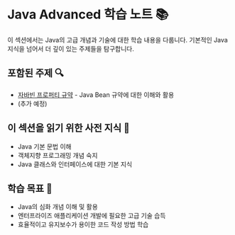 # Java Advanced 학습 노트 📚

이 섹션에서는 Java의 고급 개념과 기술에 대한 학습 내용을 다룹니다. 기본적인 Java 지식을 넘어서 더 깊이 있는 주제들을 탐구합니다.

## 포함된 주제 🔍

- [자바빈 프로퍼티 규약](./JavaBeanPropertyConvention.md) - Java Bean 규약에 대한 이해와 활용
- (추가 예정)

## 이 섹션을 읽기 위한 사전 지식 🧠

- Java 기본 문법 이해
- 객체지향 프로그래밍 개념 숙지
- Java 클래스와 인터페이스에 대한 기본 지식

## 학습 목표 🎯

- Java의 심화 개념 이해 및 활용
- 엔터프라이즈 애플리케이션 개발에 필요한 고급 기술 습득
- 효율적이고 유지보수가 용이한 코드 작성 방법 학습 